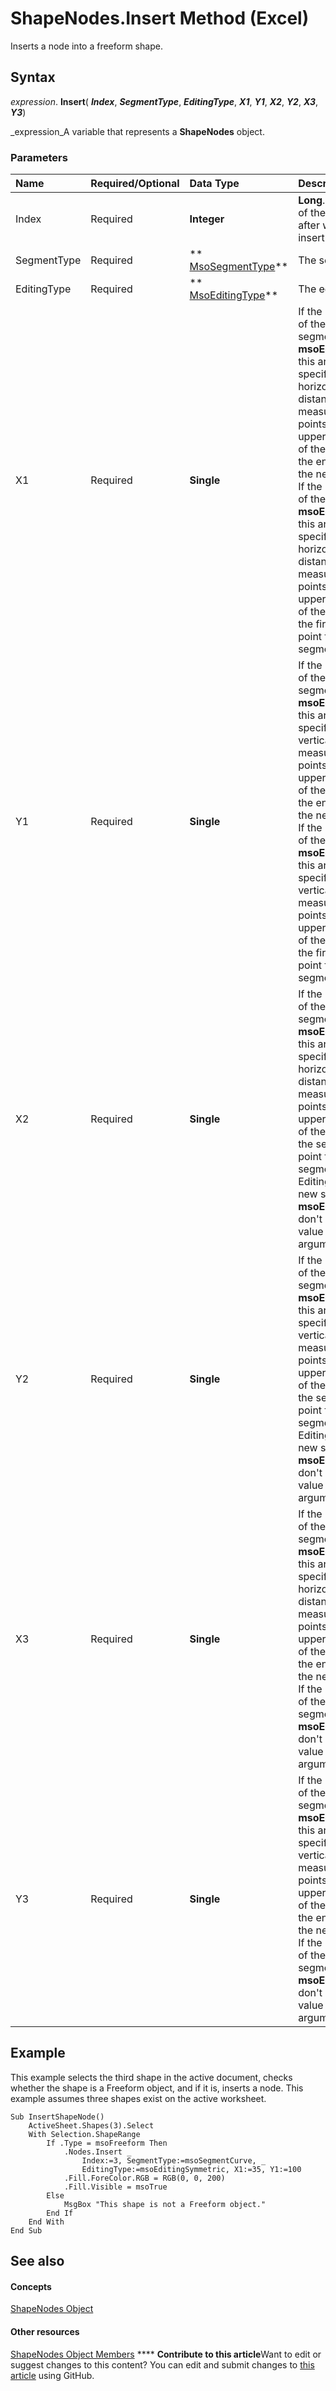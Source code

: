 
# ShapeNodes.Insert Method (Excel)

Inserts a node into a freeform shape.


## Syntax

 _expression_. **Insert**( **_Index_**,  **_SegmentType_**,  **_EditingType_**,  **_X1_**,  **_Y1_**,  **_X2_**,  **_Y2_**,  **_X3_**,  **_Y3_**)

 _expression_A variable that represents a  **ShapeNodes** object.


### Parameters



|**Name**|**Required/Optional**|**Data Type**|**Description**|
|:-----|:-----|:-----|:-----|
|Index|Required| **Integer**| **Long**. The number of the shape node after which to insert a new node.|
|SegmentType|Required| ** [MsoSegmentType](http://msdn.microsoft.com/library/1a015227-8090-52a7-24f9-71d7e34fd05d%28Office.15%29.aspx)**|The segment type.|
|EditingType|Required| ** [MsoEditingType](http://msdn.microsoft.com/library/5fe5c4f6-6467-c6a7-197c-ff700c384b92%28Office.15%29.aspx)**|The editing type.|
|X1|Required| **Single**|If the EditingType of the new segment is **msoEditingAuto**, this argument specifies the horizontal distance, measured in points, from the upper-left corner of the document to the end point of the new segment. If the EditingType of the new node is **msoEditingCorner**, this argument specifies the horizontal distance, measured in points, from the upper-left corner of the document to the first control point for the new segment.|
|Y1|Required| **Single**|If the EditingType of the new segment is **msoEditingAuto**, this argument specifies the vertical distance, measured in points, from the upper-left corner of the document to the end point of the new segment. If the EditingType of the new node is **msoEditingCorner**, this argument specifies the vertical distance, measured in points, from the upper-left corner of the document to the first control point for the new segment.|
|X2|Required| **Single**|If the EditingType of the new segment is **msoEditingCorner**, this argument specifies the horizontal distance, measured in points, from the upper-left corner of the document to the second control point for the new segment. If the EditingType of the new segment is **msoEditingAuto**, don't specify a value for this argument.|
|Y2|Required| **Single**|If the EditingType of the new segment is **msoEditingCorner**, this argument specifies the vertical distance, measured in points, from the upper-left corner of the document to the second control point for the new segment. If the EditingType of the new segment is **msoEditingAuto**, don't specify a value for this argument.|
|X3|Required| **Single**|If the EditingType of the new segment is **msoEditingCorner**, this argument specifies the horizontal distance, measured in points, from the upper-left corner of the document to the end point of the new segment. If the EditingType of the new segment is **msoEditingAuto**, don't specify a value for this argument.|
|Y3|Required| **Single**|If the EditingType of the new segment is **msoEditingCorner**, this argument specifies the vertical distance, measured in points, from the upper-left corner of the document to the end point of the new segment. If the EditingType of the new segment is **msoEditingAuto**, don't specify a value for this argument.|

## Example

This example selects the third shape in the active document, checks whether the shape is a Freeform object, and if it is, inserts a node. This example assumes three shapes exist on the active worksheet.


```
Sub InsertShapeNode() 
    ActiveSheet.Shapes(3).Select 
    With Selection.ShapeRange 
        If .Type = msoFreeform Then 
            .Nodes.Insert _ 
                Index:=3, SegmentType:=msoSegmentCurve, _ 
                EditingType:=msoEditingSymmetric, X1:=35, Y1:=100 
            .Fill.ForeColor.RGB = RGB(0, 0, 200) 
            .Fill.Visible = msoTrue 
        Else 
            MsgBox "This shape is not a Freeform object." 
        End If 
    End With 
End Sub
```


## See also


#### Concepts


 [ShapeNodes Object](663721f1-8bd0-dd21-2362-fea2da3988bf.md)
#### Other resources


 [ShapeNodes Object Members](3964c044-89e0-fb12-16c3-759a63248a24.md)
****   **Contribute to this article**Want to edit or suggest changes to this content? You can edit and submit changes to  [this article](https://github.com/jhershey00/VBA_Excel_Test/OpenXMLCon/articles/b4f7e695-2102-5cbd-2d6b-bc167407cc0f.md) using GitHub.

